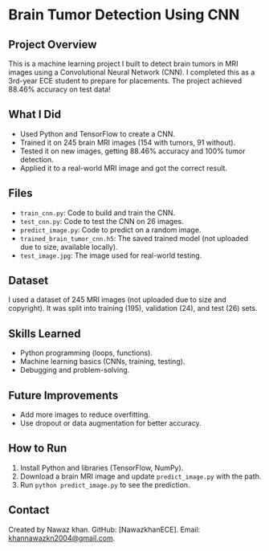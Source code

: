 # Brain Tumor Detection Using CNN

## Project Overview
This is a machine learning project I built to detect brain tumors in MRI images using a Convolutional Neural Network (CNN). I completed this as a 3rd-year ECE student to prepare for placements. The project achieved 88.46% accuracy on test data!

## What I Did
- Used Python and TensorFlow to create a CNN.
- Trained it on 245 brain MRI images (154 with tumors, 91 without).
- Tested it on new images, getting 88.46% accuracy and 100% tumor detection.
- Applied it to a real-world MRI image and got the correct result.

## Files
- `train_cnn.py`: Code to build and train the CNN.
- `test_cnn.py`: Code to test the CNN on 26 images.
- `predict_image.py`: Code to predict on a random image.
- `trained_brain_tumor_cnn.h5`: The saved trained model (not uploaded due to size, available locally).
- `test_image.jpg`: The image used for real-world testing.

## Dataset
I used a dataset of 245 MRI images (not uploaded due to size and copyright). It was split into training (195), validation (24), and test (26) sets.

## Skills Learned
- Python programming (loops, functions).
- Machine learning basics (CNNs, training, testing).
- Debugging and problem-solving.

## Future Improvements
- Add more images to reduce overfitting.
- Use dropout or data augmentation for better accuracy.

## How to Run
1. Install Python and libraries (TensorFlow, NumPy).
2. Download a brain MRI image and update `predict_image.py` with the path.
3. Run `python predict_image.py` to see the prediction.

## Contact
Created by Nawaz khan. GitHub: [NawazkhanECE]. Email: khannawazkn2004@gmail.com.